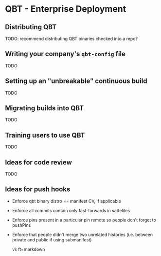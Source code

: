# QBT - Enterprise Deployment

## Distributing QBT

TODO: recommend distributing QBT binaries checked into a repo?

## Writing your company's `qbt-config` file

TODO

## Setting up an "unbreakable" continuous build

TODO

## Migrating builds into QBT

TODO

## Training users to use QBT

TODO

## Ideas for code review

TODO

## Ideas for push hooks

* Enforce qbt binary distro == manifest CV, if applicable
* Enforce all commits contain only fast-forwards in sattelites
* Enforce pins present in a particular pin remote so people don't forget to pushPins
* Enforce that people didn't merge two unrelated histories (i.e. between private and public if using submanifest)

    vi: ft=markdown
